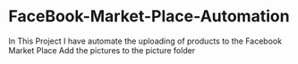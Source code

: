 # FaceBook-Market-Place-Automation
In This Project I have automate the uploading of products to the Facebook Market Place
Add the pictures to the picture folder
